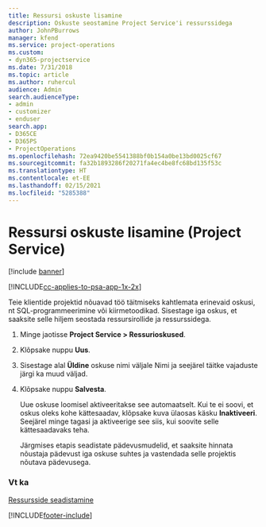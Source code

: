 ```yaml
---
title: Ressursi oskuste lisamine
description: Oskuste seostamine Project Service'i ressurssidega
author: JohnPBurrows
manager: kfend
ms.service: project-operations
ms.custom:
- dyn365-projectservice
ms.date: 7/31/2018
ms.topic: article
ms.author: ruhercul
audience: Admin
search.audienceType:
- admin
- customizer
- enduser
search.app:
- D365CE
- D365PS
- ProjectOperations
ms.openlocfilehash: 72ea9420be5541388bf0b154a0be13bd0025cf67
ms.sourcegitcommit: fa32b1893286f20271fa4ec4be8fc68bd135f53c
ms.translationtype: HT
ms.contentlocale: et-EE
ms.lasthandoff: 02/15/2021
ms.locfileid: "5285388"
---
```

# <a name="add-resource-skills-project-service"></a>Ressursi oskuste lisamine (Project Service)

[!include [banner](../includes/psa-now-project-operations.md)]

[!INCLUDE[cc-applies-to-psa-app-1x-2x](../includes/cc-applies-to-psa-app-1x-2x.md)]

Teie klientide projektid nõuavad töö täitmiseks kahtlemata erinevaid oskusi, nt SQL-programmeerimine või kiirmetoodikad. Sisestage iga oskus, et saaksite selle hiljem seostada ressursirollide ja ressurssidega.  
  
1. Minge jaotisse **Project Service > Ressurioskused**.  
  
2. Klõpsake nuppu **Uus**.  
  
3. Sisestage alal **Üldine** oskuse nimi väljale Nimi ja seejärel täitke vajaduste järgi ka muud väljad.  
  
4. Klõpsake nuppu **Salvesta**.  
  
   Uue oskuse loomisel aktiveeritakse see automaatselt. Kui te ei soovi, et oskus oleks kohe kättesaadav, klõpsake kuva ülaosas käsku **Inaktiveeri**. Seejärel minge tagasi ja aktiveerige see siis, kui soovite selle kättesaadavaks teha.  
  
   Järgmises etapis seadistate pädevusmudelid, et saaksite hinnata nõustaja pädevust iga oskuse suhtes ja vastendada selle projektis nõutava pädevusega.  
  
### <a name="see-also"></a>Vt ka  
 [Ressursside seadistamine](../psa/set-up-resources.md)


[!INCLUDE[footer-include](../includes/footer-banner.md)]